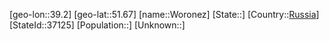 ﻿---
location: [51.67,39.2]
type: City
tags:
- geo/City


SpocWebEntityId: 35706
isDeleted: false
confidential: public

---
[geo-lon::39.2]
[geo-lat::51.67]
[name::Woronez]
[State::]
[Country::[Russia](geo/Continent/Europe/Russia.md)]
[StateId::37125]
[Population::]
[Unknown::]

